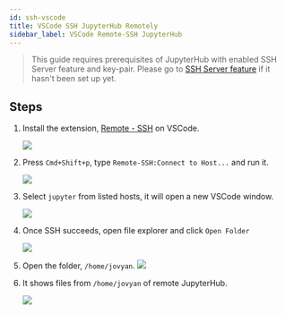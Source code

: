 ```yaml
---
id: ssh-vscode
title: VSCode SSH JupyterHub Remotely
sidebar_label: VSCode Remote-SSH JupyterHub
---
```


> This guide requires prerequisites of JupyterHub with enabled SSH Server feature and key-pair. Please go to [SSH Server feature](ssh-config) if it hasn't been set up yet.


## Steps

1. Install the extension, [Remote - SSH](https://marketplace.visualstudio.com/items?itemName=ms-vscode-remote.remote-ssh) on VSCode.
   
   ![](assets/ssh-remote-ext.png)

2. Press `Cmd+Shift+p`, type `Remote-SSH:Connect to Host...` and run it.

   ![](assets/ssh-remote-cmd.png)

3. Select `jupyter` from listed hosts, it will open a new VSCode window.
   
   ![](assets/ssh-remote-host.png)

4. Once SSH succeeds, open file explorer and click `Open Folder`
   
   ![](assets/ssh-remote-folder.png)

5. Open the folder, `/home/jovyan`.
   ![](assets/ssh-remote-jovyan.png)

6. It shows files from `/home/jovyan` of remote JupyterHub.
   
   ![](assets/ssh-remote-files.png)
